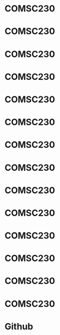 # COMSC230
# COMSC230
# COMSC230
# COMSC230
# COMSC230
# COMSC230
# COMSC230
# COMSC230
# COMSC230
# COMSC230
# COMSC230
# COMSC230
# COMSC230
# COMSC230
# Github
